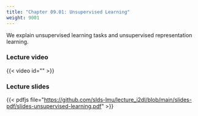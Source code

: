 ```yaml
---
title: "Chapter 09.01: Unsupervised Learning"
weight: 9001
---
```

We explain unsupervised learning tasks and unsupervised representation learning.

<!--more-->

### Lecture video

{{< video id="" >}}

### Lecture slides

{{< pdfjs file="https://github.com/slds-lmu/lecture_i2dl/blob/main/slides-pdf/slides-unsupervised-learning.pdf" >}}


